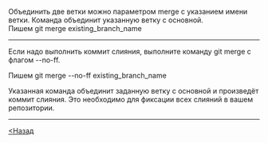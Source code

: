 Объединить две ветки можно параметром merge с указанием имени ветки. Команда объединит указанную ветку с основной.  
Пишем git merge existing_branch_name

---

Если надо выполнить коммит слияния, выполните команду git merge с флагом --no-ff.  

Пишем git merge --no-ff existing_branch_name  

Указанная команда объединит заданную ветку с основной и произведёт коммит слияния. Это необходимо для фиксации всех слияний в вашем репозитории.

---

[<Назад](/readme.md)
